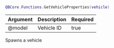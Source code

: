```lua
QBCore.Functions.GetVehicleProperties(vehicle)
```


| Argument | Description | Required |
| ----------- | ----------- | ----------- |
| @model | Vehicle ID | true |

Spawns a vehicle